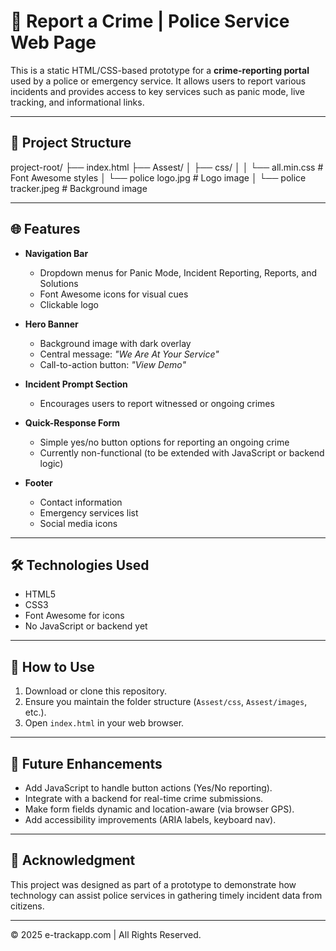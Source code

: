 # 🚨 Report a Crime | Police Service Web Page

This is a static HTML/CSS-based prototype for a **crime-reporting portal** used by a police or emergency service. It allows users to report various incidents and provides access to key services such as panic mode, live tracking, and informational links.

---

## 📁 Project Structure
project-root/
├── index.html
├── Assest/
│ ├── css/
│ │ └── all.min.css # Font Awesome styles
│ └── police logo.jpg # Logo image
│ └── police tracker.jpeg # Background image

---

## 🌐 Features

- **Navigation Bar**
  - Dropdown menus for Panic Mode, Incident Reporting, Reports, and Solutions
  - Font Awesome icons for visual cues
  - Clickable logo

- **Hero Banner**
  - Background image with dark overlay
  - Central message: *"We Are At Your Service"*
  - Call-to-action button: *"View Demo"*

- **Incident Prompt Section**
  - Encourages users to report witnessed or ongoing crimes

- **Quick-Response Form**
  - Simple yes/no button options for reporting an ongoing crime
  - Currently non-functional (to be extended with JavaScript or backend logic)

- **Footer**
  - Contact information
  - Emergency services list
  - Social media icons

---

## 🛠️ Technologies Used

- HTML5
- CSS3
- Font Awesome for icons
- No JavaScript or backend yet

---

## 🧪 How to Use

1. Download or clone this repository.
2. Ensure you maintain the folder structure (`Assest/css`, `Assest/images`, etc.).
3. Open `index.html` in your web browser.

---

## 📌 Future Enhancements

- Add JavaScript to handle button actions (Yes/No reporting).
- Integrate with a backend for real-time crime submissions.
- Make form fields dynamic and location-aware (via browser GPS).
- Add accessibility improvements (ARIA labels, keyboard nav).

---

## 👮 Acknowledgment

This project was designed as part of a prototype to demonstrate how technology can assist police services in gathering timely incident data from citizens.

---

© 2025 e-trackapp.com | All Rights Reserved.
